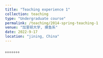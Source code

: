 ```yaml
---
title: "Teaching experience 1"
collection: teaching
type: "Undergraduate course"
permalink: /teaching/2014-spring-teaching-1
venue: "加里顿大学, 摸鱼系"
date: 2022-9-17
location: "jining, China"
---
```


。。。。。。。

